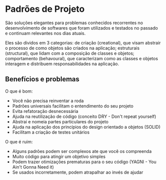 # Padrões de Projeto

São soluções elegantes para problemas conhecidos recorrentes no desenvolvimento de softwares que foram utilizados e testados no passado e continuam relevantes nos dias atuais.

Eles são dividos em 3 categorias: de criação (creational), que visam abstrair o processo de como objetos são criados na aplicação; estruturais (structural), que lidam com a composição de classes e objetos; comportamento (behavoural), que caracterizam como as classes e objetos interagem e distribuem responsabilidades na aplicação.

## Benefícios e problemas

O que é bom:

- Você não precisa reinventar a roda
- Padrões universais facilitam o entendimento do seu projeto
- Evita refatoração desnecessária
- Ajuda na reutilização de código (conceito DRY - Don't repeat yourself)
- Abstrai e nomeia partes particulares do projeto
- Ajuda na aplicação dos princípios do design orientado a objetos (SOLID)
- Facilitam a criação de testes unitários

O que é ruim:

- Alguns padrões podem ser complexos ate que você os compreenda
- Muito código para atingir um objetivo simples
- Podem trazer otimizações prematuras para o seu código (YAGNI - You Ain't Gonna Need it)
- Se usados incorretamente, podem atrapalhar ao invés de ajudar
